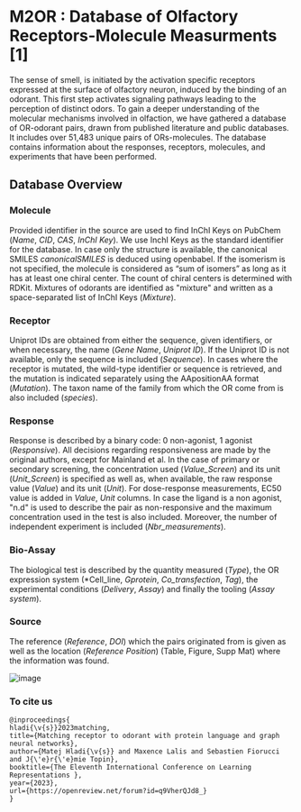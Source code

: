 # M2OR : Database of Olfactory Receptors-Molecule Measurments [1]

The sense of smell, is initiated by the activation specific receptors expressed at the
surface of olfactory neuron, induced by the binding of an odorant. This first step activates signaling pathways leading to the perception
of distinct odors. To gain a deeper understanding of the molecular mechanisms involved in
olfaction, we have gathered a database of OR-odorant pairs, drawn from published literature and
public databases. It includes over 51,483 unique pairs of ORs-molecules. The database contains
information about the responses, receptors, molecules, and experiments that have been performed.

## Database Overview

### Molecule
Provided identifier in the source are used to find InChI Keys on PubChem (*Name*, *CID*, 
*CAS*, *InChI Key*). We use InchI Keys as the standard identifier for the database. In case only the structure is available, 
the canonical SMILES *canonicalSMILES* is deduced using openbabel. If the isomerism is not specified, the molecule 
is considered as “sum of isomers” as long as it has at least one chiral center. The count of chiral centers is determined with RDKit. 
Mixtures of odorants are identified as "mixture" and written as a space-separated list of InChI Keys (*Mixture*).

### Receptor
Uniprot IDs are obtained from either the sequence, given identifiers, or when necessary, the name (*Gene Name*, *Uniprot ID*). 
If the Uniprot ID is not available, only the sequence is included (*Sequence*). In cases where the receptor is mutated, 
the wild-type identifier or sequence is retrieved, and the mutation is indicated separately using the AApositionAA format (*Mutation*). 
The taxon name of the family from which the OR come from is also included (*species*).

### Response
Response is described by a binary code: 0 non-agonist, 1 agonist (*Responsive*). All decisions regarding responsiveness 
are made by the original authors, except for Mainland et al. In the case of primary or secondary screening, 
the concentration used (*Value_Screen*) and its unit (*Unit_Screen*) is specified as well as, when available, the raw response value 
(*Value*) and its unit (*Unit*). For dose-response measurements, EC50 value is added in *Value*, *Unit* columns. 
In case the ligand is a non agonist, "n.d" is used to describe the pair as non-responsive and the maximum concentration used in the test is also included.
Moreover, the number of independent experiment is included (*Nbr_measurements*). 

### Bio-Assay
The biological test is described by the quantity measured (*Type*), the OR expression system (*Cell_line, *Gprotein*, *Co_transfection*, *Tag*), 
the experimental conditions (*Delivery*, *Assay*) and finally the tooling (*Assay system*). 

### Source
The reference (*Reference*, *DOI*) which the pairs originated from is given as well as the location (*Reference Position*) (Table, Figure, Supp Mat) 
where the information was found. 

![image](https://user-images.githubusercontent.com/73403769/235442338-85d09711-8130-4c8f-974b-108e759975d3.png)

### To cite us
```
@inproceedings{
hladi{\v{s}}2023matching,
title={Matching receptor to odorant with protein language and graph neural networks},
author={Matej Hladi{\v{s}} and Maxence Lalis and Sebastien Fiorucci and J{\'e}r{\'e}mie Topin},
booktitle={The Eleventh International Conference on Learning Representations },
year={2023},
url={https://openreview.net/forum?id=q9VherQJd8_}
}
```
